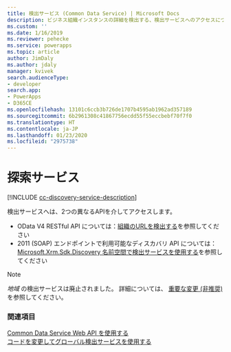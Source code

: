 ```yaml
---
title: 検出サービス (Common Data Service) | Microsoft Docs
description: ビジネス組織インスタンスの詳細を検出する、検出サービスへのアクセスについて説明します。
ms.custom: ''
ms.date: 1/16/2019
ms.reviewer: pehecke
ms.service: powerapps
ms.topic: article
author: JimDaly
ms.author: jdaly
manager: kvivek
search.audienceType:
- developer
search.app:
- PowerApps
- D365CE
ms.openlocfilehash: 13101c6ccb3b726de1707b4595ab1962ad357189
ms.sourcegitcommit: 6b2961308c41867756ecdd55f55eccbebf70f7f0
ms.translationtype: HT
ms.contentlocale: ja-JP
ms.lasthandoff: 01/23/2020
ms.locfileid: "2975738"
---
```

# <a name="discovery-service"></a>探索サービス

[!INCLUDE [cc-discovery-service-description](includes/cc-discovery-service-description.md)]

検出サービスへは、2つの異なるAPIを介してアクセスします。

- OData V4 RESTful API については：[組織のURLを検出する](webapi/discover-url-organization-web-api.md)を参照してください
- 2011 (SOAP) エンドポイントで利用可能なディスカバリ API については：[Microsoft.Xrm.Sdk.Discovery 名前空間で検出サービスを使用する](org-service/discovery-service.md)を参照してください

> [!NOTE]
> *地域* の検出サービスは廃止されました。 詳細については、 [重要な変更 (非推奨) ](/power-platform/important-changes-coming.md)を参照してください。

### <a name="see-also"></a>関連項目

[ Common Data Service Web API を使用する](webapi/overview.md)<br />
[コードを変更してグローバル検出サービスを使用する](webapi/discovery-orgsdk-to-webapi.md)
